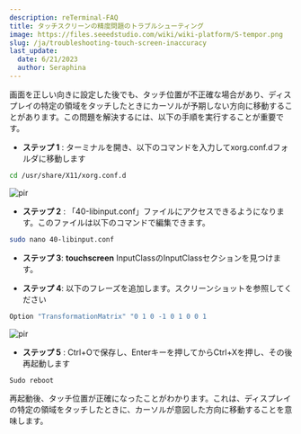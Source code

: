 ```yaml
---
description: reTerminal-FAQ
title: タッチスクリーンの精度問題のトラブルシューティング
image: https://files.seeedstudio.com/wiki/wiki-platform/S-tempor.png
slug: /ja/troubleshooting-touch-screen-inaccuracy
last_update:
  date: 6/21/2023
  author: Seraphina
---
```


 <!-- Q12: Troubleshooting Touch Screen Inaccuracy -->

画面を正しい向きに設定した後でも、タッチ位置が不正確な場合があり、ディスプレイの特定の領域をタッチしたときにカーソルが予期しない方向に移動することがあります。この問題を解決するには、以下の手順を実行することが重要です。

- **ステップ 1** : ターミナルを開き、以下のコマンドを入力してxorg.conf.dフォルダに移動します

```sh
cd /usr/share/X11/xorg.conf.d
```

<p style={{textAlign: 'center'}}><img src="https://files.seeedstudio.com/wiki/ReTerminal/FAQ/lcd_touch2.png" alt="pir" width={1000} height="auto" /></p>

- **ステップ 2** : 「40-libinput.conf」ファイルにアクセスできるようになります。このファイルは以下のコマンドで編集できます。

```sh
sudo nano 40-libinput.conf
```

- **ステップ 3**: **touchscreen** InputClassのInputClassセクションを見つけます。

- **ステップ 4**: 以下のフレーズを追加します。スクリーンショットを参照してください

```sh
Option "TransformationMatrix" "0 1 0 -1 0 1 0 0 1
```

<p style={{textAlign: 'center'}}><img src="https://files.seeedstudio.com/wiki/ReTerminal/FAQ/lcd_touch1.png" alt="pir" width={1000} height="auto" /></p>

- **ステップ 5** : Ctrl+Oで保存し、Enterキーを押してからCtrl+Xを押し、その後再起動します

```sh
Sudo reboot 
```

再起動後、タッチ位置が正確になったことがわかります。これは、ディスプレイの特定の領域をタッチしたときに、カーソルが意図した方向に移動することを意味します。